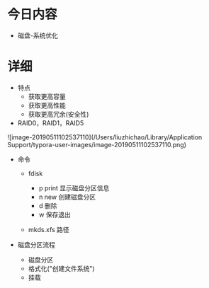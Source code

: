 # 今日内容

- 磁盘-系统优化

# 详细

- 特点
  - 获取更高容量
  - 获取更高性能
  - 获取更高冗余(安全性)
- RAID0，RAID1，RAID5

![image-20190511102537110](/Users/liuzhichao/Library/Application Support/typora-user-images/image-20190511102537110.png)

- 命令

  - fdisk 
    - p print 显示磁盘分区信息
    - n new 创建磁盘分区
    - d 删除
    - w 保存退出

  - mkds.xfs  路径

- 磁盘分区流程
  - 磁盘分区
  - 格式化("创建文件系统")
  - 挂载

